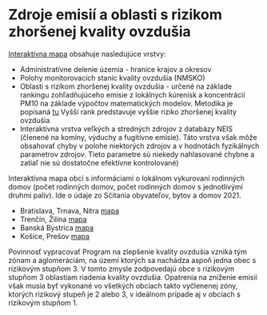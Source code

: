 # Zdroje emisií a oblasti s rizikom zhoršenej kvality ovzdušia


[Interaktívna mapa](orko_v7.html) obsahuje nasledujúce vrstvy:
- Administratívne delenie územia - hranice krajov a okresov
- Polohy monitorovacích staníc kvality ovzdušia (NMSKO)
- Oblasti s rizikom zhoršenej kvality ovzdušia  - určené na základe rankingu zohľadňujúceho emisie
  z lokálnych kúrenísk a koncentrácií PM10 na základe výpočtov matematických modelov.
  Metodika je popísaná  <a href=" https://www.shmu.sk/sk/?page=996" title="Link">tu</a>
  Vyšší rank predstavuje vyššie riziko zhoršenej kvality ovzdušia
- Interaktívna vrstva veľkých a stredných zdrojov z databázy NEIS (členené na komíny, výduchy a fugitívne emisie).
  Táto vrstva však môže obsahovať chyby v polohe niektorých zdrojov a v hodnotách fyzikálnych parametrov zdrojov.
  Tieto parametre sú niekedy nahlasované chybne a zatiaľ nie sú dostatočne efektívne kontrolované)

Interaktívna mapa obcí s informáciami o  lokálnom vykurovaní rodinných domov
(počet rodinných domov, počet rodinných domov s jednotlivými druhmi palív).
Ide o údaje zo Sčitania  obyvateľov, bytov a domov 2021.
- Bratislava, Trnava, Nitra [mapa](orko_v7_z1.html)
- Trenčín, Žilina [mapa](orko_v7_z2.html)
- Banská Bystrica [mapa](orko_v7_z3.html)
- Košice, Prešov [mapa](orko_v7_z4.html)

Povinnosť vypracovať Program na zlepšenie kvality ovzdušia vzniká tým zónam a aglomeráciám, na území 
ktorých sa nachádza aspoň jedna obec s rizikovým stupňom 3. V tomto zmysle zodpovedajú obce s rizikovým 
stupňom 3 oblastiam riadenia kvality ovzdušia. Opatrenia na zníženie emisií však musia byť vykonané vo 
všetkých obciach takto vyčlenenej zóny, ktorých rizikový stupeň je 2 alebo 3, v 
ideálnom prípade aj v obciach s rizikovým stupňom 1.
